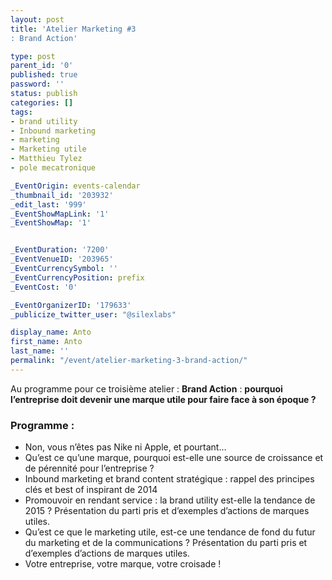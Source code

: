 ```yaml
---
layout: post
title: 'Atelier Marketing #3
: Brand Action'

type: post
parent_id: '0'
published: true
password: ''
status: publish
categories: []
tags:
- brand utility
- Inbound marketing
- marketing
- Marketing utile
- Matthieu Tylez
- pole mecatronique

_EventOrigin: events-calendar
_thumbnail_id: '203932'
_edit_last: '999'
_EventShowMapLink: '1'
_EventShowMap: '1'


_EventDuration: '7200'
_EventVenueID: '203965'
_EventCurrencySymbol: ''
_EventCurrencyPosition: prefix
_EventCost: '0'

_EventOrganizerID: '179633'
_publicize_twitter_user: "@silexlabs"

display_name: Anto
first_name: Anto
last_name: ''
permalink: "/event/atelier-marketing-3-brand-action/"
---
```




Au programme pour ce troisième atelier
: 
**Brand Action**
: **pourquoi l’entreprise doit devenir une marque utile pour faire face à son époque ?**

### **Programme :**

*   Non, vous n’êtes pas Nike ni Apple, et pourtant…
*   Qu’est ce qu’une marque, pourquoi est-elle une source de croissance et de pérennité pour l’entreprise ?
*   Inbound marketing et brand content stratégique
: rappel des principes clés et best of inspirant de 2014
*   Promouvoir en rendant service
: la brand utility est-elle la tendance de 2015 ? Présentation du parti pris et d’exemples d’actions de marques utiles.
*   Qu’est ce que le marketing utile, est-ce une tendance de fond du futur du marketing et de la communications ? Présentation du parti pris et d’exemples d’actions de marques utiles.
*   Votre entreprise, votre marque, votre croisade !